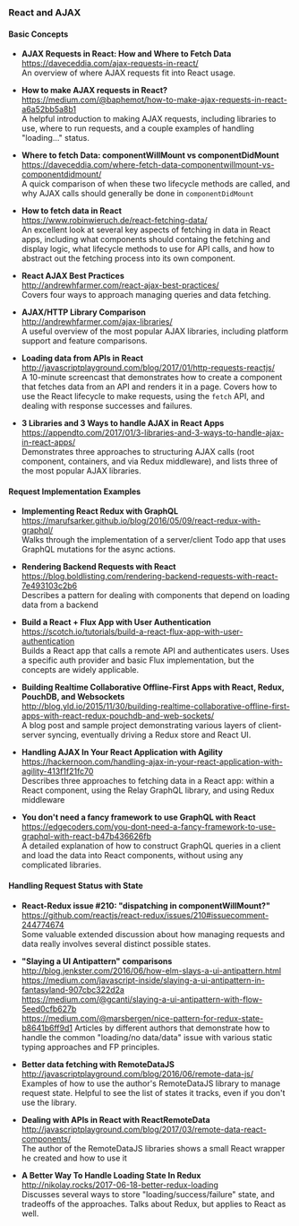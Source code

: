 ### React and AJAX

#### Basic Concepts

- **AJAX Requests in React: How and Where to Fetch Data**  
  https://daveceddia.com/ajax-requests-in-react/  
  An overview of where AJAX requests fit into React usage.
  
- **How to make AJAX requests in React?**  
  https://medium.com/@baphemot/how-to-make-ajax-requests-in-react-a6a52bb5a8b1  
  A helpful introduction to making AJAX requests, including libraries to use, where to run requests, and a couple examples of handling "loading..." status.
  
- **Where to fetch Data: componentWillMount vs componentDidMount**  
  https://daveceddia.com/where-fetch-data-componentwillmount-vs-componentdidmount/  
  A quick comparison of when these two lifecycle methods are called, and why AJAX calls should generally be done in `componentDidMount`
  
- **How to fetch data in React**  
  https://www.robinwieruch.de/react-fetching-data/  
  An excellent look at several key aspects of fetching in data in React apps, including what components should containg the fetching and display logic, what lifecycle methods to use for API calls, and how to abstract out the fetching process into its own component.

- **React AJAX Best Practices**  
  http://andrewhfarmer.com/react-ajax-best-practices/  
  Covers four ways to approach managing queries and data fetching.

- **AJAX/HTTP Library Comparison**  
  http://andrewhfarmer.com/ajax-libraries/  
  A useful overview of the most popular AJAX libraries, including platform support and feature comparisons.
  
- **Loading data from APIs in React**  
  http://javascriptplayground.com/blog/2017/01/http-requests-reactjs/  
  A 10-minute screencast that demonstrates how to create a component that fetches data from an API and renders it in a page.  Covers how to use the React lifecycle to make requests, using the `fetch` API, and dealing with response successes and failures.
  
- **3 Libraries and 3 Ways to handle AJAX in React Apps**  
  https://appendto.com/2017/01/3-libraries-and-3-ways-to-handle-ajax-in-react-apps/  
  Demonstrates three approaches to structuring AJAX calls (root component, containers, and via Redux middleware), and lists three of the most popular AJAX libraries.
  

  

#### Request Implementation Examples
  
- **Implementing React Redux with GraphQL**  
  https://marufsarker.github.io/blog/2016/05/09/react-redux-with-graphql/  
  Walks through the implementation of a server/client Todo app that uses GraphQL mutations for the async actions.
  
- **Rendering Backend Requests with React**  
  https://blog.boldlisting.com/rendering-backend-requests-with-react-7e493103c2b6  
  Describes a pattern for dealing with components that depend on loading data from a backend
  
- **Build a React + Flux App with User Authentication**  
  https://scotch.io/tutorials/build-a-react-flux-app-with-user-authentication  
  Builds a React app that calls a remote API and authenticates users.  Uses a specific auth provider and basic Flux implementation, but the concepts are widely applicable.
  
- **Building Realtime Collaborative Offline-First Apps with React, Redux, PouchDB, and Websockets**  
  http://blog.yld.io/2015/11/30/building-realtime-collaborative-offline-first-apps-with-react-redux-pouchdb-and-web-sockets/  
  A blog post and sample project demonstrating various layers of client-server syncing, eventually driving a Redux store and React UI.
  
- **Handling AJAX In Your React Application with Agility**  
  https://hackernoon.com/handling-ajax-in-your-react-application-with-agility-413f1f21fc70  
  Describes three approaches to fetching data in a React app: within a React component, using the Relay GraphQL library, and using Redux middleware
  
- **You don't need a fancy framework to use GraphQL with React**  
  https://edgecoders.com/you-dont-need-a-fancy-framework-to-use-graphql-with-react-b47b436626fb  
  A detailed explanation of how to construct GraphQL queries in a client and load the data into React components, without using any complicated libraries.
  

#### Handling Request Status with State

- **React-Redux issue #210: "dispatching in componentWillMount?"**  
  https://github.com/reactjs/react-redux/issues/210#issuecomment-244774674  
  Some valuable extended discussion about how managing requests and data really involves several distinct possible states.

- **"Slaying a UI Antipattern" comparisons**  
  http://blog.jenkster.com/2016/06/how-elm-slays-a-ui-antipattern.html  
  https://medium.com/javascript-inside/slaying-a-ui-antipattern-in-fantasyland-907cbc322d2a  
  https://medium.com/@gcanti/slaying-a-ui-antipattern-with-flow-5eed0cfb627b  
  https://medium.com/@marsbergen/nice-pattern-for-redux-state-b8641b6ff9d1 
  Articles by different authors that demonstrate how to handle the common "loading/no data/data" issue with various static typing approaches and FP principles.
  
- **Better data fetching with RemoteDataJS**  
  http://javascriptplayground.com/blog/2016/06/remote-data-js/  
  Examples of how to use the author's RemoteDataJS library to manage request state.  Helpful to see the list of states it tracks, even if you don't use the library.
  
- **Dealing with APIs in React with ReactRemoteData**  
  http://javascriptplayground.com/blog/2017/03/remote-data-react-components/  
  The author of the RemoteDataJS libraries shows a small React wrapper he created and how to use it
  
- **A Better Way To Handle Loading State In Redux**  
  http://nikolay.rocks/2017-06-18-better-redux-loading  
  Discusses several ways to store "loading/success/failure" state, and tradeoffs of the approaches.  Talks about Redux, but applies to React as well.